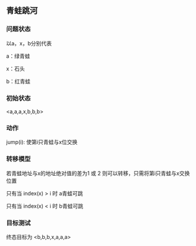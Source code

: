 ## 青蛙跳河

### 问题状态

以a，x，b分别代表

a：绿青蛙

x：石头

b：红青蛙

### 初始状态

<a,a,a,x,b,b,b>

### 动作

jump(i): 使第i只青蛙与x位交换

### 转移模型

若青蛙地址与x的地址绝对值的差为1 或 2 则可以转移，只需将第i只青蛙与x交换位置

只有当 index(x) > i 时 a青蛙可跳

只有当 index(x) < i 时 b青蛙可跳

### 目标测试

终态目标为 <b,b,b,x,a,a,a>